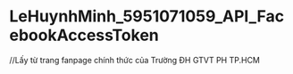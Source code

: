 # LeHuynhMinh_5951071059_API_FacebookAccessToken

//Lấy từ trang fanpage chính thức của Trường ĐH GTVT PH TP.HCM
